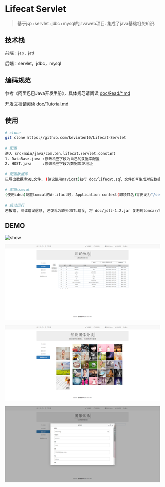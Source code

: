 # Lifecat Servlet

> 基于jsp+servlet+jdbc+mysql的javaweb项目. 集成了java基础相关知识. 

## 技术栈

前端：jsp，jstl

后端：servlet，jdbc，mysql

## 编码规范

参考《阿里巴巴Java开发手册》，具体规范请阅读 [doc/Read/*.md](doc/Read)

开发文档请阅读 [doc/Tutorial.md](doc/Tutorial.md)

## 使用
``` bash
# clone
git clone https://github.com/kevinten10/Lifecat-Servlet

# 配置
进入 src/main/java/com.ten.lifecat.servlet.constant 
1. DataBase.java :修改相应字段为自己的数据库配置  
2. HOST.java     :修改相应字段为数据库IP地址  
    
# 配置数据库
已导出数据库SQL文件, (建议使用navicat)执行 doc/lifecat.sql 文件即可生成对应数据库以及DEMO数据

# 配置tomcat
(使用idea)配置tomcat的Artifact时, Application context(即项目名)需要设为"/servlet"

# 启动运行
若报错, 阅读错误信息, 若发现为缺少JSTL错误, 将 doc/jstl-1.2.jar 复制到tomcar/lib中
```

## DEMO

 ![show](doc/Image/show1-1.png)
 
 ![show](doc/Image/show1-2.png)
 
 ![show](doc/Image/show1-3.png)
 
 ![show](doc/Image/show1-4.png)
 
